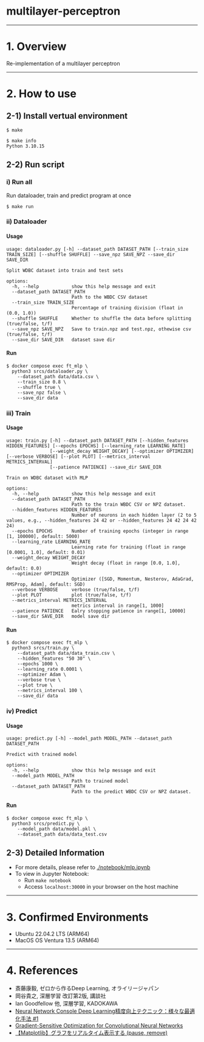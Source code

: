 # multilayer-perceptron

<hr>

# 1. Overview
Re-implementation of a multilayer perceptron

<hr>

# 2. How to use
## 2-1) Install vertual environment
```shell
$ make

$ make info
Python 3.10.15
```


## 2-2) Run script
### i) Run all
Run dataloader, train and predict program at once
```shell
$ make run
```

### ii) Dataloader
#### Usage
```shell
usage: dataloader.py [-h] --dataset_path DATASET_PATH [--train_size TRAIN_SIZE] [--shuffle SHUFFLE] --save_npz SAVE_NPZ --save_dir SAVE_DIR

Split WDBC dataset into train and test sets

options:
  -h, --help            show this help message and exit
  --dataset_path DATASET_PATH
                        Path to the WBDC CSV dataset
  --train_size TRAIN_SIZE
                        Percentage of training division (float in (0.0, 1.0))
  --shuffle SHUFFLE     Whether to shuffle the data before splitting (true/false, t/f)
  --save_npz SAVE_NPZ   Save to train.npz and test.npz, othewise csv (true/false, t/f)
  --save_dir SAVE_DIR   dataset save dir
```

#### Run
```shell
$ docker compose exec ft_mlp \
  python3 srcs/dataloader.py \
	--dataset_path data/data.csv \
	--train_size 0.8 \
	--shuffle true \
	--save_npz false \
	--save_dir data
```

### iii) Train
#### Usage
```shell
usage: train.py [-h] --dataset_path DATASET_PATH [--hidden_features HIDDEN_FEATURES] [--epochs EPOCHS] [--learning_rate LEARNING_RATE]
                [--weight_decay WEIGHT_DECAY] [--optimizer OPTIMIZER] [--verbose VERBOSE] [--plot PLOT] [--metrics_interval METRICS_INTERVAL]
                [--patience PATIENCE] --save_dir SAVE_DIR

Train on WDBC dataset with MLP

options:
  -h, --help            show this help message and exit
  --dataset_path DATASET_PATH
                        Path to the train WBDC CSV or NPZ dataset.
  --hidden_features HIDDEN_FEATURES
                        Number of neurons in each hidden layer (2 to 5 values, e.g., --hidden_features 24 42 or --hidden_features 24 42 24 42 24)
  --epochs EPOCHS       Number of training epochs (integer in range [1, 100000], default: 5000)
  --learning_rate LEARNING_RATE
                        Learning rate for training (float in range [0.0001, 1.0], default: 0.01)
  --weight_decay WEIGHT_DECAY
                        Weight decay (float in range [0.0, 1.0], default: 0.0)
  --optimizer OPTIMIZER
                        Optimizer ([SGD, Momentum, Nesterov, AdaGrad, RMSProp, Adam], default: SGD)
  --verbose VERBOSE     verbose (true/false, t/f)
  --plot PLOT           plot (true/false, t/f)
  --metrics_interval METRICS_INTERVAL
                        metrics interval in range[1, 1000]
  --patience PATIENCE   Ealry stopping patience in range[1, 10000]
  --save_dir SAVE_DIR   model save dir
```

#### Run
```shell
$ docker compose exec ft_mlp \
  python3 srcs/train.py \
	--dataset_path data/data_train.csv \
	--hidden_features "50 30" \
	--epochs 1000 \
	--learning_rate 0.0001 \
	--optimizer Adam \
	--verbose true \
	--plot true \
	--metrics_interval 100 \
	--save_dir data
```

### iv) Predict
#### Usage
```shell
usage: predict.py [-h] --model_path MODEL_PATH --dataset_path DATASET_PATH

Predict with trained model

options:
  -h, --help            show this help message and exit
  --model_path MODEL_PATH
                        Path to trained model
  --dataset_path DATASET_PATH
                        Path to the predict WBDC CSV or NPZ dataset.
```

#### Run
```shell
$ docker compose exec ft_mlp \
  python3 srcs/predict.py \
	--model_path data/model.pkl \
	--dataset_path data/data_test.csv
```


## 2-3) Detailed Information
* For more details, please refer to [./notebook/mlp.ipynb](./notebook/review.ipynb)
* To view in Jupyter Notebook:
  * Run `make notebook`
  * Access `localhost:30000` in your browser on the host machine

<hr>

# 3. Confirmed Environments
* Ubuntu 22.04.2 LTS (ARM64)
* MacOS OS Ventura 13.5 (ARM64)

<hr>

# 4. References
* 斎藤康毅, ゼロから作るDeep Learning, オライリージャパン
* 岡谷貴之, 深層学習 改訂第2版, 講談社
* Ian Goodfellow 他, 深層学習, KADOKAWA
* [Neural Network Console Deep Learning精度向上テクニック：様々な最適化手法 #1](https://www.youtube.com/watch?v=q933reMpvX8&t=358s)
* [Gradient-Sensitive Optimization for Convolutional Neural Networks](https://onlinelibrary.wiley.com/doi/10.1155/2021/6671830)
* [【Matplotlib】グラフをリアルタイム表示する (pause, remove)](https://www.useful-python.com/matplotlib-realtime/)
